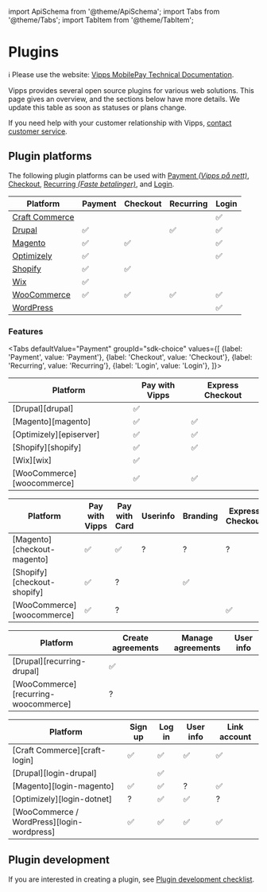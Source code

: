 <!-- START_METADATA
---
title: Introduction to Vipps Plugins
sidebar_label: Introduction
sidebar_position: 1
hide_table_of_contents: true
pagination_next: null
pagination_prev: null
---
END_METADATA -->


import ApiSchema from '@theme/ApiSchema';
import Tabs from '@theme/Tabs';
import TabItem from '@theme/TabItem';

# Plugins

<!-- START_COMMENT -->

ℹ️ Please use the website:
[Vipps MobilePay Technical Documentation](https://developer.vippsmobilepay.com/docs/vipps-plugins).

<!-- END_COMMENT -->

Vipps provides several open source plugins for various web solutions. This page gives an overview, and the sections below have more details.
We update this table as soon as statuses or plans change.

If you need help with your customer relationship with Vipps, [contact customer service](https://vipps.no/hjelp/vipps/).

## Plugin platforms

The following plugin platforms can be used with
[Payment *(Vipps på nett)*](https://www.vipps.no/produkter-og-tjenester/bedrift/ta-betalt-paa-nett/ta-betalt-paa-nett/),
[Checkout](https://www.vipps.no/produkter-og-tjenester/bedrift/bestill-vipps-checkout/checkout/),
[Recurring *(Faste betalinger)*](https://vipps.no/produkter-og-tjenester/bedrift/faste-betalinger/faste-betalinger/), and
[Login](https://www.vipps.no/produkter-og-tjenester/bedrift/logg-inn-med-vipps/logg-inn-med-vipps/).


| Platform                      | Payment | Checkout | Recurring  | Login |
| ----------------------------- | ------- | -------- |----------- | ----- |
| [Craft Commerce](craft.md)    |        |          |           |   ✅  |
| [Drupal](drupal.md)           |   ✅   |          |    ✅     |   ✅  |
| [Magento](magento.md)         |   ✅   |    ✅    |           |   ✅  |
| [Optimizely](optimizely.md)   |   ✅   |          |           |   ✅  |
| [Shopify](shopify.md)         |   ✅   |    ✅    |           |       |
| [Wix](wix.md)                 |   ✅   |          |           |       |
| [WooCommerce](woocommerce.md) |   ✅   |    ✅    |    ✅     |   ✅  |
| [WordPress](wordpress.md)     |        |           |           |   ✅  |


### Features

<Tabs
defaultValue="Payment"
groupId="sdk-choice"
values={[
{label: 'Payment', value: 'Payment'},
{label: 'Checkout', value: 'Checkout'},
{label: 'Recurring', value: 'Recurring'},
{label: 'Login', value: 'Login'},
]}>

<TabItem value="Payment">

| Platform                   | Pay with Vipps | Express Checkout |
| -------------------------- | -------------- | ---------------- |
| [Drupal][drupal]           |       ✅      |                  |
| [Magento][magento]         |       ✅      |        ✅        |
| [Optimizely][episerver]    |       ✅      |        ✅        |
| [Shopify][shopify]         |       ✅      |         ✅       |
| [Wix][wix]                 |       ✅      |                  |
| [WooCommerce][woocommerce] |       ✅      |        ✅        |
</TabItem>

<TabItem value="Checkout">

| Platform                      | Pay with Vipps | Pay with Card | Userinfo | Branding | Express Checkout |
| ----------------------------- | -------------- | ------------- | -------- | -------- | ---------------- |
| [Magento][checkout-magento]   |       ✅      |       ✅     |    ?     |    ?     |       ?          |
| [Shopify][checkout-shopify]   |       ✅      |      ?        |          |    ✅    |                  |
| [WooCommerce][woocommerce]    |        ✅     |      ?        |          |           |        ✅       |
</TabItem>

<TabItem value="Recurring">

| Platform                             | Create agreements | Manage agreements | User info |
| ------------------------------------ | ----------------- | ----------------- |---------- |
| [Drupal][recurring-drupal]           |    ✅            |                   |           |
| [WooCommerce][recurring-woocommerce] |     ?             |                   |           |

</TabItem>
<TabItem value="Login">

| Platform                                   | Sign up | Log in | User info | Link account |
| ------------------------------------------ | ------- | ------ |---------- | ------------ |
| [Craft Commerce][craft-login]              |    ✅   |  ✅   |    ✅    |    ✅       |
| [Drupal][login-drupal]                     |         |   ✅  |           |              |
| [Magento][login-magento]                   |    ✅   |  ✅   |    ?     |    ✅        |
| [Optimizely][login-dotnet]                 |     ?   |   ✅  |    ✅    |    ?         |
| [WooCommerce / WordPress][login-wordpress] |     ✅  |   ✅  |    ✅    |     ✅      |


</TabItem>
</Tabs>


## Plugin development

If you are interested in creating a plugin, see [Plugin development checklist](plugin-development.md).
